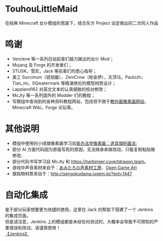 # TouhouLittleMaid
在经典 Minecraft 女仆模组的思路下，结合东方 Project 设定做出的二次同人作品

# 鸣谢
- Verclene 等一系列日站前辈们接力做出的女仆 Mod；
- Mojang 及 Forge 的开发者们；
- 3TUSK，雪尼，Jack 等前辈们的悉心指导；
- 美工 Succinum（琥珀酸），ZeniCrow（帕金伊），天顶乌，Paulzzh，Tian_mi，SQwatermark 等精湛绝伦的模型材质设计；
- Lappland162 对英文文本的认真细致的校对修改；
- McJty 等一系列国外的 Modder 们的教程；
- 写模组中查询到的各种资料教程网站，包括但不限于[教你画像素画网站](https://32comic.com/)，Minecraft Wiki，Forge 论坛等。

# 其他说明
- 模组中使用的小绿旗像素画学习自[笨办法学像素画：道具旗帜画法](https://32comic.com/2018/08/25/笨办法学像素画：道具旗帜画法);
- 部分 AI 方面代码因为原版写死的原因，无法继承来做改动，只能复制粘贴做修改;
- 部分代码书写学习自 McJty 和 <https://harbinger.covertdragon.team>。
- 游戏中声音素材来自于：[あみたろの声素材工房](https://www14.big.or.jp/~amiami/happy/)、[Open Game Art](https://opengameart.org/)
- 旗指物材质来自于：<http://sengokudama.jugem.jp/?eid=1447>

# 自动化集成
鉴于部分玩家想要更为快捷的使用，这里在 Jack 的帮助下搭建了一个 Jenkins 的集成页面。       
但是请注意，Jenkins 上的模组都是未经任何测试的，大概率会导致不可预知的严重错误和改动，请谨慎使用！      
[【Jenkins】](https://ci.covertdragon.team/job/TouhouLittleMaid/)